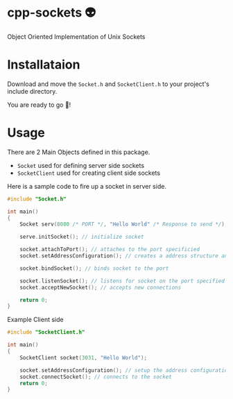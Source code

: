 # cpp-sockets 👽
Object Oriented Implementation of Unix Sockets

# Installataion
Download and move the `Socket.h` and `SocketClient.h` to your project's include directory.

You are ready to go 🚀!

# Usage
There are 2 Main Objects defined in this package.
- `Socket` used for defining server side sockets
- `SocketClient` used for creating client side sockets

Here is a sample code to fire up a socket in server side.
```cpp
#include "Socket.h"

int main()
{
    Socket serv(8080 /* PORT */, "Hello World" /* Response to send */);

    serve.initSocket(); // initialize socket

    socket.attachToPort(); // attaches to the port specificied
    socket.setAddressConfiguration(); // creates a address structure and configures it

    socket.bindSocket(); // binds socket to the port

    socket.listenSocket(); // listens for socket on the port specified
    socket.acceptNewSocket(); // accepts new connections

    return 0;
}
```

Example Client side
```cpp
#include "SocketClient.h"

int main()
{
    SocketClient socket(3031, "Hello World");

    socket.setAddressConfiguration(); // setup the address configuration
    socket.connectSocket(); // connects to the socket
    return 0;
}
```